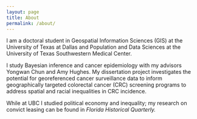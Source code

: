 ```yaml
---
layout: page
title: About
permalink: /about/
---
```


I am a doctoral student in Geospatial Information Sciences (GIS) at the University of Texas at Dallas and Population and Data Sciences at the University of Texas Southwestern Medical Center. 

I study Bayesian inference and cancer epidemiology with my advisors Yongwan Chun and Amy Hughes. My dissertation project investigates the potential for georeferenced cancer surveillance data to inform geographically targeted colorectal cancer (CRC) screening programs to address spatial and racial inequalities in CRC incidence.

While at UBC I studied political economy and inequality; my research on convict leasing can be found in <em>Florida Historical Quarterly.</em>


